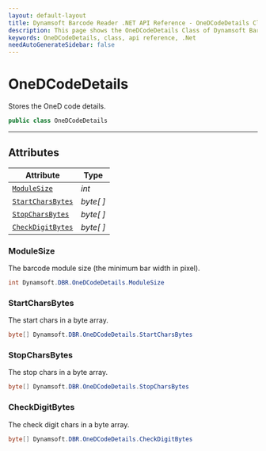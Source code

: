 ```yaml
---
layout: default-layout
title: Dynamsoft Barcode Reader .NET API Reference - OneDCodeDetails Class
description: This page shows the OneDCodeDetails Class of Dynamsoft Barcode Reader for .NET SDK.
keywords: OneDCodeDetails, class, api reference, .Net
needAutoGenerateSidebar: false
---
```


# OneDCodeDetails
Stores the OneD code details.

```csharp
public class OneDCodeDetails
```  
  
---
  

## Attributes
  
| Attribute | Type |
|---------- | ---- |
| [`ModuleSize`](#modulesize) | *int* |
| [`StartCharsBytes`](#startcharsbytes) | *byte[ ]* |
| [`StopCharsBytes`](#stopcharsbytes) | *byte[ ]* |
| [`CheckDigitBytes`](#checkdigitbytes) | *byte[ ]* |


### ModuleSize
The barcode module size (the minimum bar width in pixel).

```csharp
int Dynamsoft.DBR.OneDCodeDetails.ModuleSize
```

### StartCharsBytes
The start chars in a byte array.

```csharp
byte[] Dynamsoft.DBR.OneDCodeDetails.StartCharsBytes
```

### StopCharsBytes
The stop chars in a byte array.

```csharp
byte[] Dynamsoft.DBR.OneDCodeDetails.StopCharsBytes
```

### CheckDigitBytes
The check digit chars in a byte array.

```csharp
byte[] Dynamsoft.DBR.OneDCodeDetails.CheckDigitBytes
```
